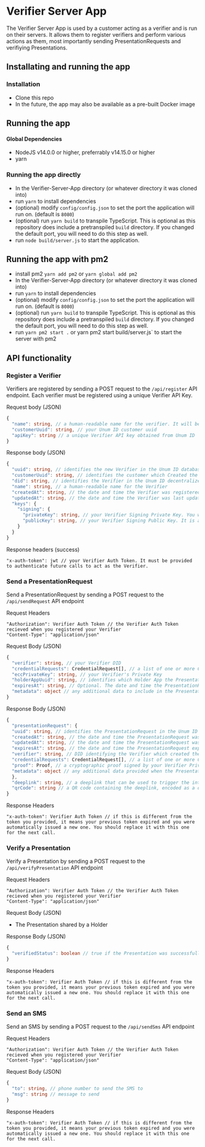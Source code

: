 # Verifier Server App

The Verifier Server App is used by a customer acting as a verifier and is run on their servers. It allows them to register verifiers and perform various actions as them, most importantly sending PresentationRequests and verifiying Presentations.

## Installating and running the app
### Installation
- Clone this repo
- In the future, the app may also be available as a pre-built Docker image

## Running the app
#### Global Dependencies
- NodeJS v14.0.0 or higher, preferrably v14.15.0 or higher
- yarn

### Running the app directly
- In the Verifier-Server-App directory (or whatever directory it was cloned into)
- run `yarn` to install dependencies
- (optional) modify `config/config.json` to set the port the application will run on. (default is `8080`)
- (optional) run `yarn build` to transpile TypeScript. This is optional as this repository does include a pretranspiled `build` directory. If you changed the default port, you will need to do this step as well.
- run `node build/server.js` to start the application.

## Running the app with pm2
- install pm2 `yarn add pm2` or `yarn global add pm2`
- In the Verifier-Server-App directory (or whatever directory it was cloned into)
- run `yarn` to install dependencies
- (optional) modify `config/config.json` to set the port the application will run on. (default is `8080`)
- (optional) run `yarn build` to transpile TypeScript. This is optional as this repository does include a pretranspiled `build` directory. If you changed the default port, you will need to do this step as well.
- run `yarn pm2 start .` or yarn pm2 start build/server.js` to start the server with pm2

## API functionality

### Register a Verifier
Verifiers are registered by sending a POST request to the `/api/register` API endpoint. Each verifier must be registered using a unique Verifier API Key.

Request body (JSON)
```typescript
{
  "name": string, // a human-readable name for the verifier. It will be displayed to users in the Holder when receiving a PresentationRequest.
  "customerUuid": string, // your Unum ID customer uuid
  "apiKey": string // a unique Verifier API key obtained from Unum ID
}
```

Response body (JSON)
```typescript
{
  "uuid": string, // identifies the new Verifier in the Unum ID database
  "customerUuid": string, // identifies the customer which Created the Verifier
  "did": string, // identifies the Verifier in the Unum ID decentralized ecosystem
  "name": string, // a human-readable name for the Verifier
  "createdAt": string, // the date and time the Verifier was registered
  "updatedAt": string, // the date and time the Verifier was last updated
  "keys": {
    "signing": {
      "privateKey": string, // your Verifier Signing Private Key. You will need to provide it in order to send PresentationRequests
      "publicKey": string, // your Verifier Signing Public Key. It is also stored in the Verifiers DID Document, and can be used by other entities in the Unum ID ecosystem to verify the Verifier's signature on PresentationRequests it creates
    }
  }
}
```

Response headers (success)
```
"x-auth-token": jwt // your Verifier Auth Token. It must be provided to authenticate future calls to act as the Verifier.
```

### Send a PresentationRequest
Send a PresentationRequest by sending a POST request to the `/api/sendRequest` API endpoint

Request Headers
```
"Authorization": Verifier Auth Token // the Verifier Auth Token recieved when you registered your Verifier
"Content-Type": "application/json"
```
Request Body (JSON)
```typescript
{
  "verifier": string, // your Verifier DID
  "credentialRequests": CredentialRequest[], // a list of one or more CredentialRequest objects. Describes the Credentials which should be shared to fulfill the PresentationRequest
  "eccPrivateKey": string, // your Verifier's Private Key
  "holderAppUuid": string, // identifies which Holder App the PresentationRequest should be sent to
  "expiresAt": string, // Optional. The date and time the PresentationRequest should expire. Default is 10 minutes after creation
  "metadata": object // any additional data to include in the PresentationRequest
}
```

Response Body (JSON)
```typescript
{
  "presentationRequest": {
  "uuid": string, // identifies the PresentationRequest in the Unum ID database
  "createdAt": string, // the date and time the PresentationRequest was created
  "updatedAt": string, // the date and time the PresentationRequest was last updated. This should always be the same as createdAt
  "expiresAt": string, // the date and time the PresentationRequest expires
  "verifier": string, // DID identifying the Verifier which created the PresentationRequest
  "credentialRequests": CredentialRequest[], // a list of one or more CredentialRequest objects. Describes the Credentials which should be shared to fulfill the PresentationRequest
  "proof": Proof, // a cryptographic proof signed by your Verifier Private Key that can be used to verify the authenticity of the PresentationRequest
  "metadata": object // any additional data provided when the PresentationRequest was created
  },
  "deeplink": string, // a deeplink that can be used to trigger the intended HolderApp to load the PresentationRequest
  "qrCode": string // a QR code containing the deeplink, encoded as a data URL
}
```

Response Headers
```
"x-auth-token": Verifier Auth Token // if this is different from the token you provided, it means your previous token expired and you were automatically issued a new one. You should replace it with this one for the next call.
```

### Verify a Presentation
Verify a Presentation by sending a POST request to the `/api/verifyPresentation` API endpoint

Request Headers
```
"Authorization": Verifier Auth Token // the Verifier Auth Token recieved when you registered your Verifier
"Content-Type": "application/json"
```

Request Body (JSON)
- The Presentation shared by a Holder


Response Body (JSON)
```typescript
{
  "verifiedStatus": boolean // true if the Presentation was successfully verified. false indicates that either 1. the Presentation proof is invalid, 2. One or more Credential proofs are invalid, 3. One or more Credentials are expired, or 4. One or more Credentials have been revoked.
}
```

Response Headers
```
"x-auth-token": Verifier Auth Token // if this is different from the token you provided, it means your previous token expired and you were automatically issued a new one. You should replace it with this one for the next call.
```

### Send an SMS
Send an SMS by sending a POST request to the `/api/sendSms` API endpoint

Request Headers
```
"Authorization": Verifier Auth Token // the Verifier Auth Token recieved when you registered your Verifier
"Content-Type": "application/json"
```

Request Body (JSON)
```typescript
{
  "to": string, // phone number to send the SMS to
  "msg": string // message to send
}
```

Response Headers
```
"x-auth-token": Verifier Auth Token // if this is different from the token you provided, it means your previous token expired and you were automatically issued a new one. You should replace it with this one for the next call.
```
